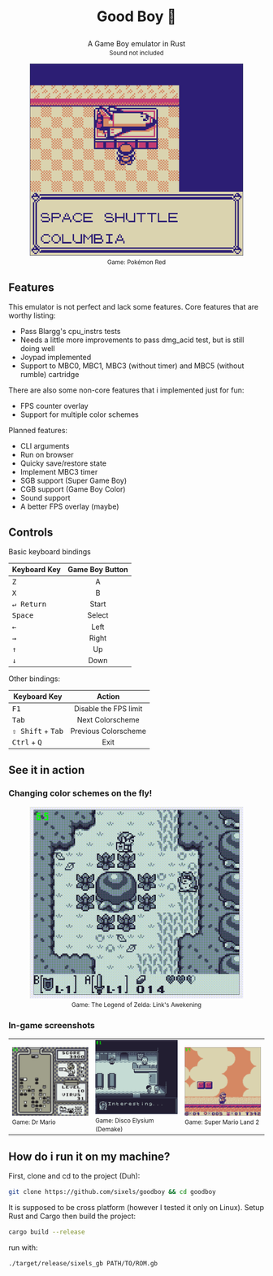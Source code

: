 <h1><p align="center"> Good Boy 🐶 </p></h1>

<p align="center"> 
    A Game Boy emulator in Rust <br />
    <small> Sound not included </small>
</p>

<div align="center">
    <img src="assets/showcase/pokemon_red.png" width="420px" />
    <br />
    <small> Game: Pokémon Red </small>
</div>

## Features

This emulator is not perfect and lack some features. Core features that are worthy listing:

- Pass Blargg's cpu_instrs tests
- Needs a little more improvements to pass dmg_acid test, but is still doing well
- Joypad implemented
- Support to MBC0, MBC1, MBC3 (without timer) and MBC5 (without rumble) cartridge

There are also some non-core features that i implemented just for fun:

- FPS counter overlay
- Support for multiple color schemes

Planned features:

- CLI arguments
- Run on browser
- Quicky save/restore state
- Implement MBC3 timer
- SGB support (Super Game Boy)
- CGB support (Game Boy Color)
- Sound support
- A better FPS overlay (maybe)

## Controls

Basic keyboard bindings

| Keyboard Key        | Game Boy Button |
| ------------------- | :-------------: |
| <kbd>Z</kbd>        |        A        |
| <kbd>X</kbd>        |        B        |
| <kbd>↵ Return</kbd> |      Start      |
| <kbd>Space</kbd>    |     Select      |
| <kbd>←</kbd>        |      Left       |
| <kbd>→</kbd>        |      Right      |
| <kbd>↑</kbd>        |       Up        |
| <kbd>↓</kbd>        |      Down       |

Other bindings:

| Keyboard Key                        |        Action         |
| ----------------------------------- | :-------------------: |
| <kbd>F1</kbd>                       | Disable the FPS limit |
| <kbd>Tab</kbd>                      |   Next Colorscheme    |
| <kbd>⇧ Shift</kbd> + <kbd>Tab</kbd> | Previous Colorscheme  |
| <kbd>Ctrl</kbd> + <kbd>Q</kbd>      |         Exit          |

## See it in action

### Changing color schemes on the fly!

<div align="center">
    <img src="assets/showcase/changing_color_schemes.gif" width="420px" />
    <br />
    <small> Game: The Legend of Zelda: Link's Awekening </small>
</div>

### In-game screenshots

<div align="center">
    <table>
        <tr>
            <td>
                <img src="assets/showcase/dr_mario.png" width="360px" />
                <br />
                <small> Game: Dr Mario </small>
            </td>
            <td>
                <img src="assets/showcase/disco_elysium.png" width="360px" />
                <br />
                <small> Game: Disco Elysium (Demake) </small>
            </td>
            <td>
                <img src="assets/showcase/mario_land_2.png" width="360px" />
                <br />
                <small> Game: Super Mario Land 2 </small>
            </td>
        </tr>
    </table>
</div>

## How do i run it on my machine?

First, clone and cd to the project (Duh):

```sh
git clone https://github.com/sixels/goodboy && cd goodboy
```

It is supposed to be cross platform (however I tested it only on Linux). Setup Rust and Cargo then build the project:

```sh
cargo build --release
```

run with:

```sh
./target/release/sixels_gb PATH/TO/ROM.gb
```
